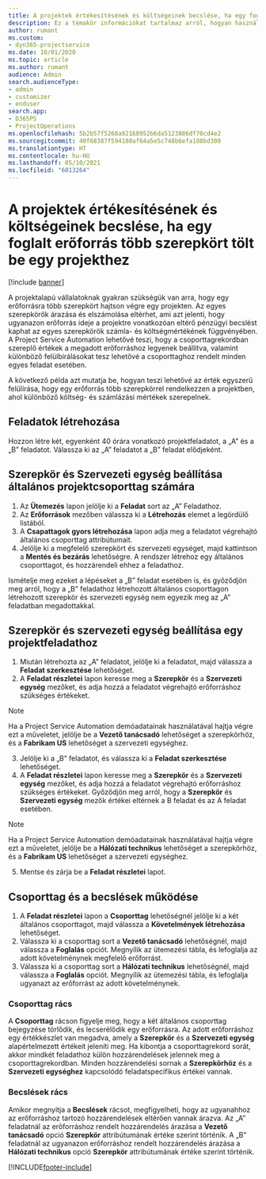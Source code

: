 ```yaml
---
title: A projektek értékesítésének és költségeinek becslése, ha egy foglalt erőforrás több szerepkört tölt be egy projekthez
description: Ez a témakör információkat tartalmaz arról, hogyan használhatók árképzési dimenziók a több szerepkörrel rendelkező erőforrásra vonatkozó árképzés és költségszámítás támogatására.
author: rumant
ms.custom:
- dyn365-projectservice
ms.date: 10/01/2020
ms.topic: article
ms.author: rumant
audience: Admin
search.audienceType:
- admin
- customizer
- enduser
search.app:
- D365PS
- ProjectOperations
ms.openlocfilehash: 5b2b57f5268a92168952b6da5123886df70cd4e2
ms.sourcegitcommit: 40f68387f594180af64a5e5c748b6efa188bd300
ms.translationtype: HT
ms.contentlocale: hu-HU
ms.lasthandoff: 05/10/2021
ms.locfileid: "6013264"
---
```

# <a name="estimate-project-sales-and-costs-when-a-bookable-resource-fills-multiple-roles-for-a-project"></a>A projektek értékesítésének és költségeinek becslése, ha egy foglalt erőforrás több szerepkört tölt be egy projekthez 

[!include [banner](../includes/psa-now-project-operations.md)]

A projektalapú vállalatoknak gyakran szükségük van arra, hogy egy erőforrásra több szerepkört hajtson végre egy projekten. Az egyes szerepkörök árazása és elszámolása eltérhet, ami azt jelenti, hogy ugyanazon erőforrás ideje a projektre vonatkozóan eltérő pénzügyi becslést kaphat az egyes szerepkörök számla- és költségmértékének függvényében. A Project Service Automation lehetővé teszi, hogy a csoporttagrekordban szereplő értékek a megadott erőforráshoz legyenek beállítva, valamint különböző felülbírálásokat tesz lehetővé a csoporttaghoz rendelt minden egyes feladat esetében.

A következő példa azt mutatja be, hogyan teszi lehetővé az érték egyszerű felülírása, hogy egy erőforrás több szerepkörrel rendelkezzen a projektben, ahol különböző költség- és számlázási mértékek szerepelnek.

## <a name="create-tasks"></a>Feladatok létrehozása
Hozzon létre két, egyenként 40 órára vonatkozó projektfeladatot, a „A” és a „B” feladatot. Válassza ki az „A” feladatot a „B” feladat elődjeként.

## <a name="set-up-role-and-organization-unit-for-a-generic-project-team-member"></a>Szerepkör és Szervezeti egység beállítása általános projektcsoporttag számára

1. Az **Ütemezés** lapon jelölje ki a **Feladat** sort az „A” Feladathoz. 
2. Az **Erőforrások** mezőben válassza ki a **Létrehozás** elemet a legördülő listából.
3. A **Csapattagok gyors létrehozása** lapon adja meg a feladatot végrehajtó általános csoporttag attribútumait.
4. Jelölje ki a megfelelő szerepkört és szervezeti egységet, majd kattintson a **Mentés és bezárás** lehetőségre. A rendszer létrehoz egy általános csoporttagot, és hozzárendeli ehhez a feladathoz. 

Ismételje meg ezeket a lépéseket a „B” feladat esetében is, és győződjön meg arról, hogy a „B” feladathoz létrehozott általános csoporttagon létrehozott szerepkör és szervezeti egység nem egyezik meg az „A” feladatban megadottakkal. 

## <a name="set-up-role-and-organization-unit-for-a-project-task"></a>Szerepkör és szervezeti egység beállítása egy projektfeladathoz

1. Miután létrehozta az „A” feladatot, jelölje ki a feladatot, majd válassza a **Feladat szerkesztése** lehetőséget.
2. A **Feladat részletei** lapon keresse meg a **Szerepkör** és a **Szervezeti egység** mezőket, és adja hozzá a feladatot végrehajtó erőforráshoz szükséges értékeket. 

  > [!NOTE]
  > Ha a Project Service Automation demóadatainak használatával hajtja végre ezt a műveletet, jelölje be a **Vezető tanácsadó** lehetőséget a szerepkörhöz, és a **Fabrikam US** lehetőséget a szervezeti egységhez.

3. Jelölje ki a „B” feladatot, és válassza ki a **Feladat szerkesztése** lehetőséget.
4. A **Feladat részletei** lapon keresse meg a **Szerepkör** és a **Szervezeti egység** mezőket, és adja hozzá a feladatot végrehajtó erőforráshoz szükséges értékeket. Győződjön meg arról, hogy a **Szerepkör** és **Szervezeti egység** mezők értékei eltérnek a B feladat és az A feladat esetében. 

  > [!NOTE]
  > Ha a Project Service Automation demóadatainak használatával hajtja végre ezt a műveletet, jelölje be a **Hálózati technikus** lehetőséget a szerepkörhöz, és a **Fabrikam US** lehetőséget a szervezeti egységhez.

5. Mentse és zárja be a **Feladat részletei** lapot. 

## <a name="team-member-and-estimates-behavior"></a>Csoporttag és a becslések működése 

1. A **Feladat részletei** lapon a **Csoporttag** lehetőségnél jelölje ki a két általános csoporttagot, majd válassza a **Követelmények létrehozása** lehetőséget. 
2. Válassza ki a csoporttag sort a **Vezető tanácsadó** lehetőségnél, majd válassza a **Foglalás** opciót. Megnyílik az ütemezési tábla, és lefoglalja az adott követelménynek megfelelő erőforrást.
3. Válassza ki a csoporttag sort a **Hálózati technikus** lehetőségnél, majd válassza a **Foglalás** opciót. Megnyílik az ütemezési tábla, és lefoglalja ugyanazt az erőforrást az adott követelménynek.

### <a name="team-member-grid"></a>Csoporttag rács 
A **Csoporttag** rácson figyelje meg, hogy a két általános csoporttag bejegyzése törlődik, és lecserélődik egy erőforrásra. Az adott erőforráshoz egy értékkészlet van megadva, amely a **Szerepkör** és a **Szervezeti egység** alapértelmezett értékeit jeleníti meg.
Ha kibontja a csoporttagrekord sorát, akkor mindkét feladathoz külön hozzárendelések jelennek meg a csoporttagrekordban. Minden hozzárendelési sornak a **Szerepkörhöz** és a **Szervezeti egységhez** kapcsolódó feladatspecifikus értékei vannak. 

### <a name="estimates-grid"></a>Becslések rács 
Amikor megnyitja a **Becslések** rácsot, megfigyelheti, hogy az ugyanahhoz az erőforráshoz tartozó hozzárendelések eltérően vannak árazva.
Az „A” feladatnál az erőforráshoz rendelt hozzárendelés árazása a **Vezető tanácsadó** opció **Szerepkör** attribútumának értéke szerint történik. A „B” feladatnál az ugyanazon erőforráshoz rendelt hozzárendelés árazása a **Hálózati technikus** opció **Szerepkör** attribútumának értéke szerint történik.



[!INCLUDE[footer-include](../includes/footer-banner.md)]
